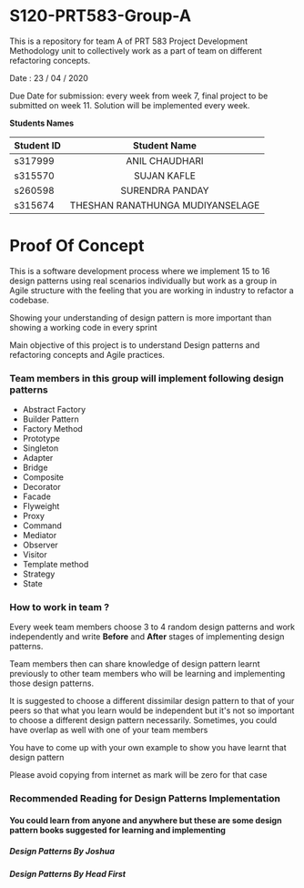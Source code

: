 # S120-PRT583-Group-A
This is a repository for team A of PRT 583 Project Development Methodology unit to collectively work as a part of team on different refactoring concepts. 

<p>Date : 23 / 04 / 2020 </p>
<p>Due Date for submission: every week from week 7, final project to be submitted on week 11. Solution will be implemented every week.</p>

<strong> Students Names </strong>

| Student ID     | Student Name | 
| :---        |    :----:   |   
|     s317999  |   ANIL CHAUDHARI     |
|   s315570 |     SUJAN	KAFLE    | 
| s260598 | SURENDRA PANDAY |
| s315674 | THESHAN RANATHUNGA MUDIYANSELAGE |

<h1>Proof Of Concept</h1>

<p>This is a software development process where we implement 15 to 16 design patterns using real scenarios individually but work as a group in Agile structure with the feeling that you are working in industry to refactor a codebase.</p>
<p>Showing your understanding of design pattern is more important than showing a working code in every sprint</p>
<p>Main objective of this project is to understand Design patterns and refactoring concepts and Agile practices.</p>

<h3>Team members in this group will implement following design patterns</h3>
<ul>
  <li>Abstract Factory</li>
  <li>Builder Pattern</li>
  <li>Factory Method</li>
  <li>Prototype</li>
  <li>Singleton</li>
  <li>Adapter</li>
  <li>Bridge</li>
  <li>Composite</li>
  <li>Decorator</li>
  <li>Facade</li>
  <li>Flyweight</li>
  <li>Proxy</li>
  <li>Command</li>
  <li>Mediator</li>
  <li>Observer</li>
  <li>Visitor</li>
  <li>Template method</li>
  <li>Strategy</li>
  <li>State</li>
</ul>
<h3>How to work in team ?</h3>
<p>Every week team members choose 3 to 4 random design patterns and work independently and write <strong>Before</strong> and <strong>After</strong> stages of implementing design patterns.</p>
<p>Team members then can share knowledge of design pattern learnt previously to other team members who will be learning and implementing those design patterns.</p>
<p>It is suggested to choose a different dissimilar design pattern to that of your peers so that what you learn would be independent but it's not so important to choose a different design pattern necessarily. Sometimes, you could have overlap as well with one of your team members</p>
<p>You have to come up with your own example to show you have learnt that design pattern</p>
<p>Please avoid copying from internet as mark will be zero for that case</p>

<h3>Recommended Reading for Design Patterns Implementation</h3>

<h4>You could learn from anyone and anywhere but these are some design pattern books suggested for learning and implementing</h4>
<h5>Design Patterns By Joshua</h5>
<h5>Design Patterns By Head First</h5>
